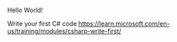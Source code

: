 Hello World!

Write your first C# code
https://learn.microsoft.com/en-us/training/modules/csharp-write-first/